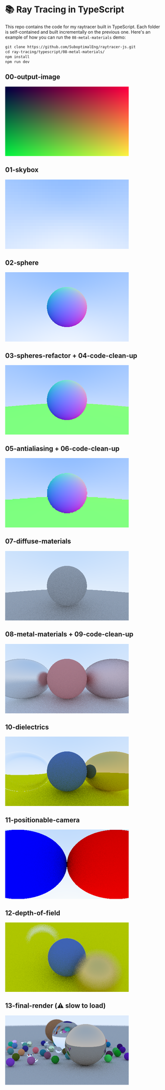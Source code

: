 # 📚 Ray Tracing in TypeScript

This repo contains the code for my raytracer built in TypeScript. Each folder is
self-contained and built incrementally on the previous one. Here's an example of
how you can run the `08-metal-materials` demo:

```
git clone https://github.com/SuboptimalEng/raytracer-js.git
cd ray-tracing/typescript/08-metal-materials/
npm install
npm run dev
```

## 00-output-image

<img src="/typescript/_demos/00-output-image.png">

## 01-skybox

<img src="/typescript/_demos/01-skybox.png">

## 02-sphere

<img src="/typescript/_demos/02-sphere.png">

## 03-spheres-refactor + 04-code-clean-up

<img src="/typescript/_demos/03-spheres-refactor.png">

## 05-antialiasing + 06-code-clean-up

<img src="/typescript/_demos/05-antialiasing.png">

## 07-diffuse-materials

<img src="/typescript/_demos/07-diffuse-materials.png">

## 08-metal-materials + 09-code-clean-up

<img src="/typescript/_demos/08-metal-materials.png">

## 10-dielectrics

<img src="/typescript/_demos/10-dielectrics.png">

## 11-positionable-camera

<img src="/typescript/_demos/11-positionable-camera.png">

## 12-depth-of-field

<img src="/typescript/_demos/12-depth-of-field.png">

## 13-final-render (⚠️ slow to load)

<img src="/typescript/_demos/13-final-render.png">
